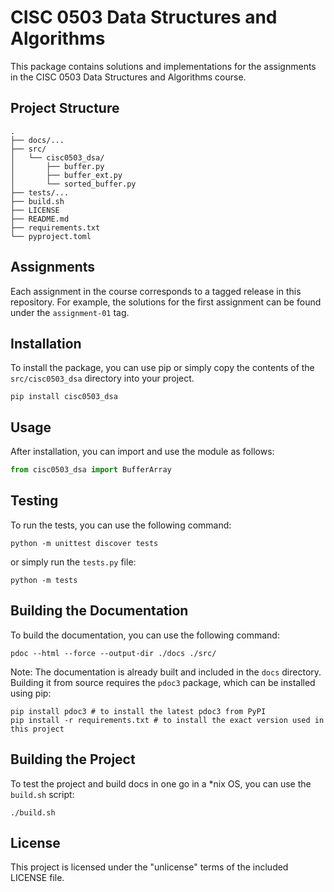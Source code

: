 # CISC 0503 Data Structures and Algorithms

This package contains solutions and implementations for the assignments in the CISC 0503 Data Structures and Algorithms course.

## Project Structure

```
.
├── docs/...
├── src/
│   └── cisc0503_dsa/
│       ├── buffer.py
│       ├── buffer_ext.py
│       └── sorted_buffer.py
├── tests/...
├── build.sh
├── LICENSE
├── README.md
├── requirements.txt
└── pyproject.toml
```

## Assignments

Each assignment in the course corresponds to a tagged release in this repository. For example, the solutions for the first assignment can be found under the `assignment-01` tag.

## Installation

To install the package, you can use pip or simply copy the contents of the `src/cisc0503_dsa` directory into your project.

```
pip install cisc0503_dsa
```

## Usage

After installation, you can import and use the module as follows:

```python
from cisc0503_dsa import BufferArray
```

## Testing

To run the tests, you can use the following command:

```
python -m unittest discover tests
```

or simply run the `tests.py` file:

```
python -m tests
```


## Building the Documentation

To build the documentation, you can use the following command:

```
pdoc --html --force --output-dir ./docs ./src/
```

Note: The documentation is already built and included in the `docs` directory. Building it from source requires the `pdoc3` package, which can be installed using pip:

```
pip install pdoc3 # to install the latest pdoc3 from PyPI
pip install -r requirements.txt # to install the exact version used in this project
```

## Building the Project

To test the project and build docs in one go in a *nix OS, you can use the `build.sh` script:

```
./build.sh
```

## License

This project is licensed under the "unlicense" terms of the included LICENSE file.
